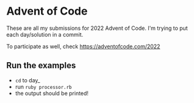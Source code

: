 # Advent of Code

These are all my submissions for 2022 Advent of Code. I'm trying to put each day/solution in a commit. 

To participate as well, check https://adventofcode.com/2022

## Run the examples

- `cd` to day_<day>
- run `ruby processor.rb`
- the output should be printed!

